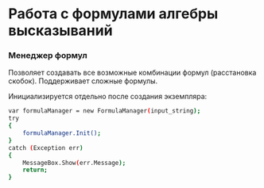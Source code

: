# Работа с формулами алгебры высказываний
### Менеджер формул
Позволяет создавать все возможные комбинации формул (расстановка скобок). Поддерживает сложные формулы.

Инициализируется отдельно после создания экземпляра:
```sh
var formulaManager = new FormulaManager(input_string);
try
{
    formulaManager.Init();
}
catch (Exception err)
{
    MessageBox.Show(err.Message);
    return;
} 
```

